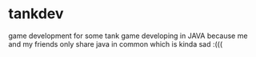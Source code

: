 # tankdev
game development for some tank game
developing in JAVA because me and my friends only share java in common which is kinda sad :(((
